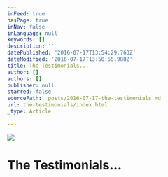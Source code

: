 ```yaml
---
inFeed: true
hasPage: true
inNav: false
inLanguage: null
keywords: []
description: ''
datePublished: '2016-07-17T13:54:29.763Z'
dateModified: '2016-07-17T13:50:55.988Z'
title: The Testimonials...
author: []
authors: []
publisher: null
starred: false
sourcePath: _posts/2016-07-17-the-testimonials.md
url: the-testimonials/index.html
_type: Article

---
```

![](https://the-grid-user-content.s3-us-west-2.amazonaws.com/30d1e830-0cd6-4b63-8d19-85b4acded7cc.jpg)

# The Testimonials...
